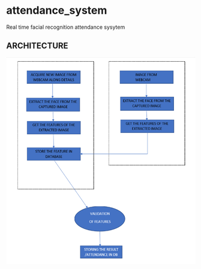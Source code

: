 # attendance_system
Real time facial recognition attendance sysytem

## ARCHITECTURE

![alt text](https://github.com/mugeshk97/attendance_system/blob/master/image.PNG)
